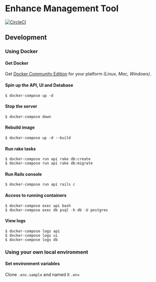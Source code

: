 # Enhance Management Tool

[![CircleCI](https://circleci.com/gh/red-pola/emt/tree/master.svg?style=svg&circle-token=fc14d7770644296f4d55bde1e84297fab7eb99ee)](https://circleci.com/gh/red-pola/emt/tree/master)

## Development

### Using Docker

#### Get Docker

Get [Docker Community Edition](https://www.docker.com/community-edition) for your platform *(Linux, Mac, Windows)*.

#### Spin up the API, UI and Database

```
$ docker-compose up -d
```

#### Stop the server

```
$ docker-compose down
```

#### Rebuild image

```
$ docker-compose up -d --build
```

#### Run rake tasks

```
$ docker-compose run api rake db:create
$ docker-compose run api rake db:migrate
```

#### Run Rails console

```
$ docker-compose run api rails c
```

#### Access to running containers

```
$ docker-compose exec api bash
$ docker-compose exec db psql -h db -U postgres
```

#### View logs

```
$ docker-compose logs api
$ docker-compose logs ui
$ docker-compose logs db
```

### Using your own local environment

#### Set environment variables

Clone `.env.sample` and named it `.env`

